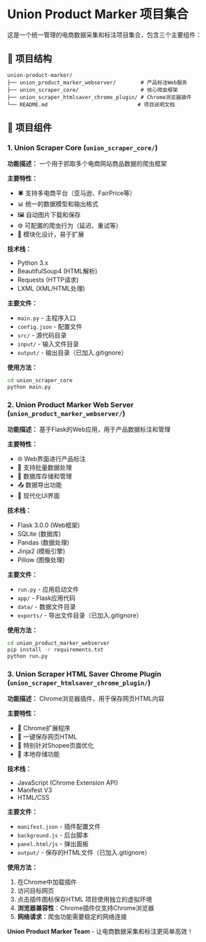 # Union Product Marker 项目集合

这是一个统一管理的电商数据采集和标注项目集合，包含三个主要组件：

## 📁 项目结构

```
union-product-marker/
├── union_product_marker_webserver/        # 产品标注Web服务
├── union_scraper_core/                    # 核心爬虫框架
├── union_scraper_htmlsaver_chrome_plugin/ # Chrome浏览器插件
└── README.md                             # 项目说明文档
```

## 🚀 项目组件

### 1. Union Scraper Core (`union_scraper_core/`)

**功能描述：** 一个用于抓取多个电商网站商品数据的爬虫框架

**主要特性：**
- 🕷️ 支持多电商平台（亚马逊、FairPrice等）
- 📊 统一的数据模型和输出格式
- 🖼️ 自动图片下载和保存
- ⚙️ 可配置的爬虫行为（延迟、重试等）
- 🔧 模块化设计，易于扩展

**技术栈：**
- Python 3.x
- BeautifulSoup4 (HTML解析)
- Requests (HTTP请求)
- LXML (XML/HTML处理)

**主要文件：**
- `main.py` - 主程序入口
- `config.json` - 配置文件
- `src/` - 源代码目录
- `input/` - 输入文件目录
- `output/` - 输出目录（已加入.gitignore）

**使用方法：**
```bash
cd union_scraper_core
python main.py
```

### 2. Union Product Marker Web Server (`union_product_marker_webserver/`)

**功能描述：** 基于Flask的Web应用，用于产品数据标注和管理

**主要特性：**
- 🌐 Web界面进行产品标注
- 📝 支持批量数据处理
- 💾 数据库存储和管理
- 📤 数据导出功能
- 🎨 现代化UI界面

**技术栈：**
- Flask 3.0.0 (Web框架)
- SQLite (数据库)
- Pandas (数据处理)
- Jinja2 (模板引擎)
- Pillow (图像处理)

**主要文件：**
- `run.py` - 应用启动文件
- `app/` - Flask应用代码
- `data/` - 数据文件目录
- `exports/` - 导出文件目录（已加入.gitignore）

**使用方法：**
```bash
cd union_product_marker_webserver
pip install -r requirements.txt
python run.py
```

### 3. Union Scraper HTML Saver Chrome Plugin (`union_scraper_htmlsaver_chrome_plugin/`)

**功能描述：** Chrome浏览器插件，用于保存网页HTML内容

**主要特性：**
- 🔌 Chrome扩展程序
- 📄 一键保存网页HTML
- 🎯 特别针对Shopee页面优化
- 💾 本地存储功能

**技术栈：**
- JavaScript (Chrome Extension API)
- Manifest V3
- HTML/CSS

**主要文件：**
- `manifest.json` - 插件配置文件
- `background.js` - 后台脚本
- `panel.html/js` - 弹出面板
- `output/` - 保存的HTML文件（已加入.gitignore）

**使用方法：**
1. 在Chrome中加载插件
2. 访问目标网页
3. 点击插件图标保存HTML
项目使用独立的虚拟环境
3. **浏览器兼容性**：Chrome插件仅支持Chrome浏览器
4. **网络请求**：爬虫功能需要稳定的网络连接


**Union Product Marker Team** - 让电商数据采集和标注更简单高效！ 